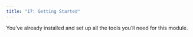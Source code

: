 ```yaml
---
title: "17: Getting Started"
---
```


<img style="display: none;" src="https://static.bc-edx.com/data/dl-1-1/m17/lms/img/banner.jpg" alt="lesson banner" />

You’ve already installed and set up all the tools you’ll need for this module.